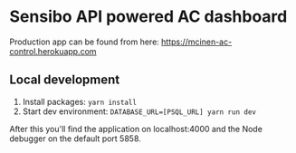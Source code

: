 # Sensibo API powered AC dashboard

Production app can be found from here: https://mcinen-ac-control.herokuapp.com

## Local development
1. Install packages: `yarn install`
2. Start dev environment: `DATABASE_URL=[PSQL_URL] yarn run dev`

After this you'll find the application on localhost:4000 and the Node debugger on the default port 5858.
